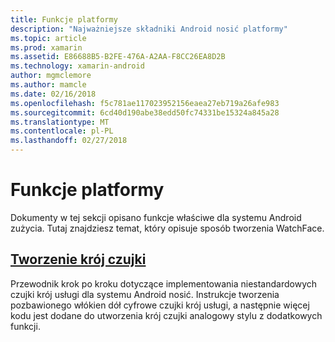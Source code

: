 ```yaml
---
title: Funkcje platformy
description: "Najważniejsze składniki Android nosić platformy"
ms.topic: article
ms.prod: xamarin
ms.assetid: E86688B5-B2FE-476A-A2AA-F8CC26EA8D2B
ms.technology: xamarin-android
author: mgmclemore
ms.author: mamcle
ms.date: 02/16/2018
ms.openlocfilehash: f5c781ae117023952156eaea27eb719a26afe983
ms.sourcegitcommit: 6cd40d190abe38edd50fc74331be15324a845a28
ms.translationtype: MT
ms.contentlocale: pl-PL
ms.lasthandoff: 02/27/2018
---
```

# <a name="platform-features"></a>Funkcje platformy

Dokumenty w tej sekcji opisano funkcje właściwe dla systemu Android zużycia. Tutaj znajdziesz temat, który opisuje sposób tworzenia WatchFace.
 
##  <a name="creating-a-watch-faceandroidwearplatformcreating-a-watchfacemd"></a>[Tworzenie krój czujki](~/android/wear/platform/creating-a-watchface.md)

Przewodnik krok po kroku dotyczące implementowania niestandardowych czujki krój usługi dla systemu Android nosić. Instrukcje tworzenia pozbawionego włókien dół cyfrowe czujki krój usługi, a następnie więcej kodu jest dodane do utworzenia krój czujki analogowy stylu z dodatkowych funkcji.

